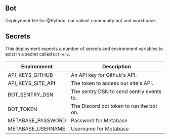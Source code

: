 ## Bot

Deployment file for @Python, our valiant community bot and workhorse.

## Secrets
This deployment expects a number of secrets and environment variables to exist in a secret called `bot-env`.

| Environment       | Description                                                 |
|-------------------|-------------------------------------------------------------|
| API_KEYS_GITHUB   | An API key for Github's API.                                |
| API_KEYS_SITE_API | The token to access our site's API.                         |
| BOT_SENTRY_DSN    | The sentry DSN to send sentry events to.                    |
| BOT_TOKEN         | The Discord bot token to run the bot on.                    |
| METABASE_PASSWORD | Password for Metabase                                       |
| METABASE_USERNAME | Username for Metabase                                       |
